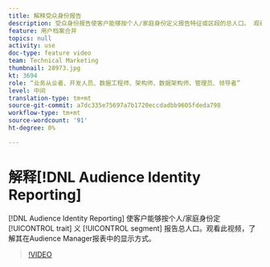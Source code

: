 ```yaml
---
title: 解释受众身份报告
description: 受众身份报告使客户能够按个人/家庭身份定义报告特征或区段的总人口。 观看此视频，了解其在Audience Manager报表中的显示方式。
feature: 用户档案合并
topics: null
activity: use
doc-type: feature video
team: Technical Marketing
thumbnail: 28973.jpg
kt: 3694
role: “业务从业者、开发人员、数据工程师、架构师、数据架构师、管理员、领导者”
level: 中间
translation-type: tm+mt
source-git-commit: a7dc335e75697a7b1720eccdadbb9605fdeda798
workflow-type: tm+mt
source-wordcount: '91'
ht-degree: 0%

---
```



# 解释[!DNL Audience Identity Reporting]

[!DNL Audience Identity Reporting] 使客户能够按个人/家庭身份定 [!UICONTROL trait] 义 [!UICONTROL segment] 报告总人口。观看此视频，了解其在Audience Manager报表中的显示方式。

>[!VIDEO](https://video.tv.adobe.com/v/28973/?quality=12)
